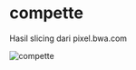 # compette
Hasil slicing dari pixel.bwa.com


![compette](https://user-images.githubusercontent.com/60416437/107106830-2dd4c500-6860-11eb-880e-bcfbab66dfc2.png)
